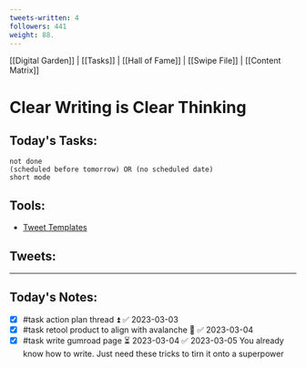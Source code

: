 ```yaml
---
tweets-written: 4
followers: 441
weight: 88.
---
```

[[Digital Garden]] | [[Tasks]] | [[Hall of Fame]] | [[Swipe File]] | [[Content Matrix]]

# Clear Writing is Clear Thinking

## Today's Tasks:
```tasks
not done
(scheduled before tomorrow) OR (no scheduled date)
short mode
```

## Tools:
- [Tweet Templates](https://www.notion.so/100-Tweet-Templates-with-Examples-fbdcc37fc2e04447ac452d310094e9d1)

## Tweets:


---
## Today's Notes:

- [x] #task action plan thread ⏫ ✅ 2023-03-03
- [x] #task retool product to align with avalanche 🔼 ✅ 2023-03-04
- [x] #task write gumroad page ⏳ 2023-03-04 ✅ 2023-03-05
 You already know how to write. Just need these tricks to tirn  it onto a superpower 